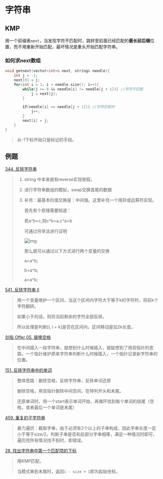 字符串
===

## KMP

用一个前缀表`next`，当发现字符不匹配时，跳转至前面已经匹配的**最长前后缀**位置，而不用重新开始匹配，最坏情况是重头开始匹配字符串。

### 如何求next数组

```cpp
void getnext(vector<int>& next, string& needle){
    int j = -1;
    next[0] = j;
    for(int i = 1; i < needle.size(); i++){
        while(j >= 0 && needle[i] != needle[j + 1]){ //字符不匹配
            j = next[j];
        }

        if(needle[i] == needle[j + 1]){ //字符匹配时
            j++;
        }
        next[i] = j;
    }
}
```

> 从-1下标开始只是标记的手段。

## 例题

[344. 反转字符串](https://leetcode.cn/problems/reverse-string/)

> 1. string 中本来就有reverse实现倒叙。
>
> 2. 进行字符串数组的模拟，swap交换首尾的数据
>
> 3. 补充：最基本的值交换是：中间值。这里补充一个用异或运算符实现。
>
>    首先有个原理需要知道：
>
>    若a\^b=c,则c\^b=a,c\^a=b
>
>    可通过穷举法进行证明
>    
>    ![img](http://pic.shixiaocaia.fun/202209042108856.gif)
>
>    那么就可以通过以下方式进行两个变量的交换
>
>    a=a^b;
>
>    b=a^b;
>
>    a=a^b;

[541. 反转字符串 II](https://leetcode.cn/problems/reverse-string-ii/)

> 用一个变量维护一个区间，当这个区间内字符大于等于k的字符时，将前k个字符翻转。
>
> 如果小于的话，则将当前剩余的字符全部反转。
>
> 所以处理是判断[i, i + k]是否在区间内，区间移动是加2k长度。

[剑指 Offer 05. 替换空格](https://leetcode.cn/problems/ti-huan-kong-ge-lcof/)

> 在中间插入一段字符串，就想到什么时候插入，就联想到了用双指针的思路，一个指针维护原来字符串判断什么时候插入，一个指针记录新字符串的位置。

[151. 反转字符串中的单词](https://leetcode.cn/problems/reverse-words-in-a-string/)
> 整体思路：删除空格，反转字符串，反转单词还原
>
> 删除空格，用双指针删除中间空间，在特判开头和末尾。
>
> 还原单词时，用一个start表示单词开始，再循环找到每个单词的结尾（空格，或者最后一个单词是末尾）

[459. 重复的子字符串](https://leetcode.cn/problems/repeated-substring-pattern/)

> 暴力遍历：截取字串，由于必须有2个以上的子串构成，因此字串长度一定小于等于size/2。判断子串是否和前部分字串相等，满足一种情况时即可，遍历完所有情况找不到时，即错误。

[28. 找出字符串中第一个匹配项的下标](https://leetcode.cn/problems/find-the-index-of-the-first-occurrence-in-a-string/)

> 用KMP匹配。
>
> 当模式串到末尾时，返回`i - size + 1`即为起始坐标。
